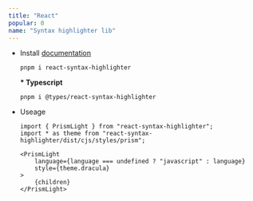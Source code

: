 ```yaml
---
title: "React"
popular: 0
name: "Syntax highlighter lib"
---
```


- Install [documentation](https://github.com/react-syntax-highlighter/react-syntax-highlighter)

  ```
  pnpm i react-syntax-highlighter
  ```

  **\* Typescript**

  ```
  pnpm i @types/react-syntax-highlighter
  ```

- Useage

  ```
  import { PrismLight } from "react-syntax-highlighter";
  import * as theme from "react-syntax-highlighter/dist/cjs/styles/prism";
  ```

  ```
  <PrismLight
      language={language === undefined ? "javascript" : language}
      style={theme.dracula}
  >
      {children}
  </PrismLight>
  ```

